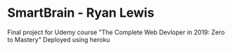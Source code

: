 # SmartBrain - Ryan Lewis
Final project for Udemy course "The Complete Web Devloper in 2019: Zero to Mastery"
Deployed using heroku
